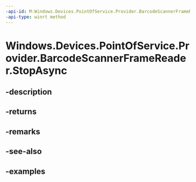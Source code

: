 ```yaml
---
-api-id: M:Windows.Devices.PointOfService.Provider.BarcodeScannerFrameReader.StopAsync
-api-type: winrt method
---
```


<!-- Method syntax.
public IAsyncAction BarcodeScannerFrameReader.StopAsync()
-->

# Windows.Devices.PointOfService.Provider.BarcodeScannerFrameReader.StopAsync

## -description

## -returns

## -remarks

## -see-also

## -examples

